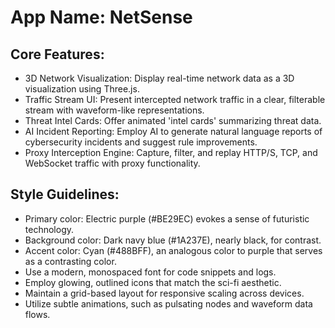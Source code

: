 # **App Name**: NetSense

## Core Features:

- 3D Network Visualization: Display real-time network data as a 3D visualization using Three.js.
- Traffic Stream UI: Present intercepted network traffic in a clear, filterable stream with waveform-like representations.
- Threat Intel Cards: Offer animated 'intel cards' summarizing threat data.
- AI Incident Reporting: Employ AI to generate natural language reports of cybersecurity incidents and suggest rule improvements.
- Proxy Interception Engine: Capture, filter, and replay HTTP/S, TCP, and WebSocket traffic with proxy functionality.

## Style Guidelines:

- Primary color: Electric purple (#BE29EC) evokes a sense of futuristic technology.
- Background color: Dark navy blue (#1A237E), nearly black, for contrast.
- Accent color: Cyan (#488BFF), an analogous color to purple that serves as a contrasting color.
- Use a modern, monospaced font for code snippets and logs.
- Employ glowing, outlined icons that match the sci-fi aesthetic.
- Maintain a grid-based layout for responsive scaling across devices.
- Utilize subtle animations, such as pulsating nodes and waveform data flows.